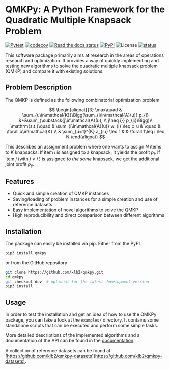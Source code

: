 # QMKPy: A Python Framework for the Quadratic Multiple Knapsack Problem

[![Pytest](https://github.com/klb2/qmkpy/actions/workflows/pytest.yml/badge.svg)](https://github.com/klb2/qmkpy/actions/workflows/pytest.yml)
[![codecov](https://codecov.io/gh/klb2/qmkpy/branch/master/graph/badge.svg?token=NFBF1ZZEXQ)](https://codecov.io/gh/klb2/qmkpy)
[![Read the docs status](https://readthedocs.org/projects/qmkpy/badge/?version=latest&style=flat)](https://qmkpy.readthedocs.io)
[![PyPI](https://img.shields.io/pypi/v/qmkpy)](https://pypi.org/project/qmkpy/)
![License](https://img.shields.io/github/license/klb2/qmkpy)
[![status](https://joss.theoj.org/papers/7e886b9c686dc93f8ac85aef9f4fb5bd/status.svg)](https://joss.theoj.org/papers/7e886b9c686dc93f8ac85aef9f4fb5bd)


This software package primarily aims at research in the areas of operations
research and optimization.
It provides a way of quickly implementing and testing new algorithms to solve
the quadratic multiple knapsack problem (QMKP) and compare it with existing
solutions.


## Problem Description
The QMKP is defined as the following combinatorial optimization problem

$$
\begin{alignat}{3}
	\max\quad & \sum_{u\in\mathcal{K}}\Bigg(\sum_{i\in\mathcal{A}(u)} p_{i} &+&\sum_{\substack{j\in\mathcal{A}(u), \\ j\neq i}} p_{ij}\Bigg)\\
	\mathrm{s.t.}\quad & \sum_{i\in\mathcal{A}(u)} w_{i} \leq c_u & \quad & \forall u\in\mathcal{K} \\
	& \sum_{u=1}^{K} a_{iu} \leq 1  & & \forall 1\leq i \leq N
\end{alignat}
$$

This describes an assignment problem where one wants to assign $N$ items to $K$
knapsacks. If item $i$ is assigned to a knapsack, it yields the profit $p_i$.
If item $j$ (with $j\neq i$ ) is assigned _to the same_ knapsack, we get the
additional joint profit $p_{ij}$.

## Features

- Quick and simple creation of QMKP instances
- Saving/loading of problem instances for a simple creation and use of
  reference datasets
- Easy implementation of novel algorithms to solve the QMKP
- High reproducibility and direct comparison between different algorithms


## Installation
The package can easily be installed via pip.
Either from the PyPI
```bash
pip3 install qmkpy
```
or from the GitHub repository
```bash
git clone https://github.com/klb2/qmkpy.git
cd qmkpy
git checkout dev  # optional for the latest development version
pip3 install .
```

## Usage
In order to test the installation and get an idea of how to use the QMKPy
package, you can take a look at the `examples/` directory.
It contains some standalone scripts that can be executed and perform some
simple tasks.

More detailed descriptions of the implemented algorithms and a documentation of
the API can be found in the [documentation](https://qmkpy.readthedocs.io).

A collection of reference datasets can be found at
[https://github.com/klb2/qmkpy-datasets](https://github.com/klb2/qmkpy-datasets).

